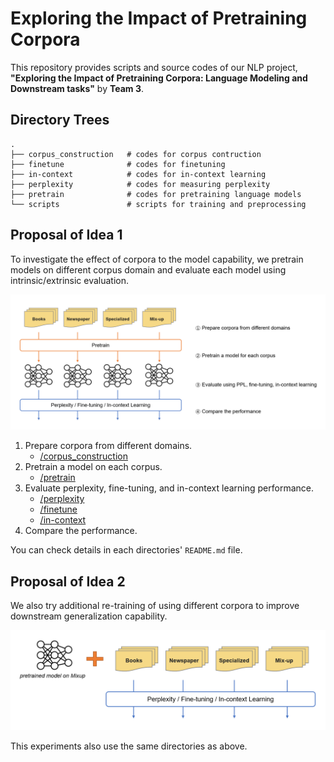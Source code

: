 # Exploring the Impact of Pretraining Corpora
This repository provides scripts and source codes of our NLP project, **"Exploring the Impact of Pretraining Corpora: Language Modeling and Downstream tasks"** by **Team 3**.

## Directory Trees
```
.
├── corpus_construction   # codes for corpus contruction 
├── finetune              # codes for finetuning
├── in-context            # codes for in-context learning
├── perplexity            # codes for measuring perplexity
├── pretrain              # codes for pretraining language models
└── scripts               # scripts for training and preprocessing 
```

## Proposal of Idea 1

To investigate the effect of corpora to the model capability, we pretrain models on different corpus domain and evaluate each model using intrinsic/extrinsic evaluation.

![](./images/idea1.png)

1. Prepare corpora from different domains.
    - [/corpus_construction](./corpus_construction/)
2. Pretrain a model on each corpus.
    - [/pretrain](./pretrain/)
3. Evaluate perplexity, fine-tuning, and in-context learning performance.
    - [/perplexity](./perplexity/)
    - [/finetune](./finetune/)
    - [/in-context](./in-context/)
4. Compare the performance.

You can check details in each directories' `README.md` file.

## Proposal of Idea 2

We also try additional re-training of using different corpora to improve downstream generalization capability.

![](./images/idea2.png)

This experiments also use the same directories as above.